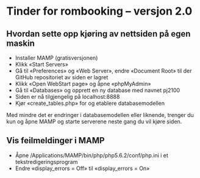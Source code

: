 # Tinder for rombooking – versjon 2.0

## Hvordan sette opp kjøring av nettsiden på egen maskin

- Installer MAMP (gratisversjonen)
- Klikk «Start Servers»
- Gå til «Preferences» og «Web Server», endre «Document Root» til der GitHub repositoriet av siden er lagret
- Klikk «Open WebStart page» og åpne «phpMyAdmin»
- Gå til «Databases» og opprett en ny database med navnet pj2100
- Siden er nå tilgjengelig på localhost:8888
- Kjør «create_tables.php» for og etablere databasemodellen

Med mindre det er endringer i databasemodellen eller liknende, trenger du kun og åpne MAMP og starte serverene neste gang du vil kjøre siden.

## Vis feilmeldinger i MAMP

- Åpne /Applications/MAMP/bin/php/php5.6.2/conf/php.ini i et tekstredigeringsprogram
- Endre «display_errors = Off» til «display_errors = On»